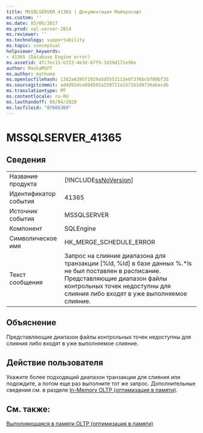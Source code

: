 ```yaml
---
title: MSSQLSERVER_41365 | Документация Майкрософт
ms.custom: ''
ms.date: 03/06/2017
ms.prod: sql-server-2014
ms.reviewer: ''
ms.technology: supportability
ms.topic: conceptual
helpviewer_keywords:
- 41365 (Database Engine error)
ms.assetid: 4fc7ec15-b722-4e3d-b7f9-3d39d171e96e
author: MashaMSFT
ms.author: mathoma
ms.openlocfilehash: 1382a6395f1929a5d5552113e07376bcbf80bf35
ms.sourcegitcommit: ad4d92dce894592a259721a1571b1d8736abacdb
ms.translationtype: MT
ms.contentlocale: ru-RU
ms.lasthandoff: 08/04/2020
ms.locfileid: "87665360"
---
```

# <a name="mssqlserver_41365"></a>MSSQLSERVER_41365
    
## <a name="details"></a>Сведения  
  
|||  
|-|-|  
|Название продукта|[!INCLUDE[ssNoVersion](../../includes/ssnoversion-md.md)]|  
|Идентификатор события|41365|  
|Источник события|MSSQLSERVER|  
|Компонент|SQLEngine|  
|Символическое имя|HK_MERGE_SCHEDULE_ERROR|  
|Текст сообщения|Запрос на слияние диапазона для транзакции [%ld, %ld] в базе данных %.*ls не был поставлен в расписание. Представляющие диапазон файлы контрольных точек недоступны для слияния либо входят в уже выполняемое слияние.|  
  
## <a name="explanation"></a>Объяснение  
 Представляющие диапазон файлы контрольных точек недоступны для слияния либо входят в уже выполняемое слияние.  
  
## <a name="user-action"></a>Действие пользователя  
 Укажите более подходящий диапазон транзакции для слияния или подождите, а потом еще раз выполните тот же запрос. Дополнительные сведения см. в разделе [In-Memory OLTP (оптимизация в памяти)](../in-memory-oltp/in-memory-oltp-in-memory-optimization.md).  
  
## <a name="see-also"></a>См. также:  
 [Выполняющаяся в памяти OLTP (оптимизация в памяти)](../in-memory-oltp/in-memory-oltp-in-memory-optimization.md)  
  
  
